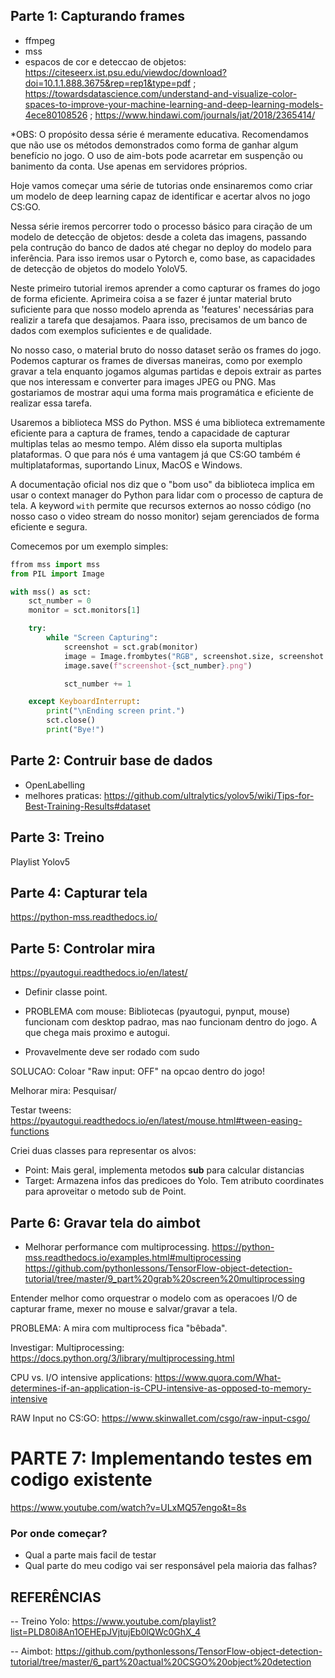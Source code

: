 ## Parte 1: Capturando frames
- ffmpeg
- mss
- espacos de cor e deteccao de objetos: https://citeseerx.ist.psu.edu/viewdoc/download?doi=10.1.1.888.3675&rep=rep1&type=pdf ; https://towardsdatascience.com/understand-and-visualize-color-spaces-to-improve-your-machine-learning-and-deep-learning-models-4ece80108526 ; https://www.hindawi.com/journals/jat/2018/2365414/

*OBS: O propósito dessa série é meramente educativa. Recomendamos que não use os métodos demonstrados como forma de ganhar algum benefício no jogo. O uso de aim-bots pode acarretar em suspenção ou banimento da conta. Use apenas em servidores próprios. 

Hoje vamos começar uma série de tutorias onde ensinaremos como criar um modelo de deep learning capaz de identificar e acertar alvos no jogo CS:GO. 

Nessa série iremos percorrer todo o processo básico para ciração de um modelo de detecção de objetos: desde a coleta das imagens, passando pela contrução do banco de dados até chegar no deploy do modelo para inferência. Para isso iremos usar o Pytorch e, como base, as capacidades de detecção de objetos do modelo YoloV5. 


Neste primeiro tutorial iremos aprender a como capturar os frames do jogo de forma eficiente. Aprimeira coisa a se fazer é juntar material bruto suficiente para que nosso modelo aprenda as 'features' necessárias para realizir a tarefa que desajamos. Paara isso, precisamos de um banco de dados com exemplos suficientes e de qualidade. 

No nosso caso, o material bruto do nosso dataset serão os frames do jogo. Podemos capturar os frames de diversas maneiras, como por exemplo gravar a tela enquanto jogamos algumas partidas e depois extrair as partes que nos interessam e converter para images JPEG ou PNG. Mas gostariamos de mostrar aqui uma forma mais programática e eficiente de realizar essa tarefa.

Usaremos a biblioteca MSS do Python. MSS é uma biblioteca extremamente eficiente para a captura de frames, tendo a capacidade de capturar multiplas telas ao mesmo tempo. Além disso ela suporta multiplas plataformas. O que para nós é uma vantagem já que CS:GO também é multiplataformas, suportando Linux, MacOS e Windows.

A documentação oficial nos diz que o "bom uso" da biblioteca implica em usar o context manager do Python para lidar com o processo de captura de tela. A keyword `with` permite que recursos externos ao nosso código (no nosso caso o video stream do nosso monitor) sejam gerenciados de forma eficiente e segura.

Comecemos por um exemplo simples:

```python
ffrom mss import mss
from PIL import Image

with mss() as sct:
    sct_number = 0
    monitor = sct.monitors[1]

    try:
        while "Screen Capturing":
            screenshot = sct.grab(monitor)
            image = Image.frombytes("RGB", screenshot.size, screenshot.bgra, "raw", "BGRX")
            image.save(f"screenshot-{sct_number}.png")

            sct_number += 1

    except KeyboardInterrupt:
        print("\nEnding screen print.")
        sct.close()
        print("Bye!")
```

## Parte 2: Contruir base de dados
- OpenLabelling
- melhores praticas: https://github.com/ultralytics/yolov5/wiki/Tips-for-Best-Training-Results#dataset

## Parte 3: Treino
Playlist Yolov5

## Parte 4: Capturar tela
https://python-mss.readthedocs.io/

## Parte 5: Controlar mira
https://pyautogui.readthedocs.io/en/latest/

- Definir classe point.

- PROBLEMA com mouse: Bibliotecas (pyautogui, pynput, mouse) funcionam com desktop padrao, mas nao funcionam dentro do jogo. A que chega mais proximo e autogui. 
- Provavelmente deve ser rodado com sudo

SOLUCAO: Coloar "Raw input: OFF" na opcao dentro do jogo!

Melhorar mira: Pesquisar/

Testar tweens: https://pyautogui.readthedocs.io/en/latest/mouse.html#tween-easing-functions

Criei duas classes para representar os alvos:
- Point: Mais geral, implementa metodos __sub__ para calcular distancias
- Target: Armazena infos das predicoes do Yolo. Tem atributo coordinates para aproveitar o metodo sub de Point.

## Parte 6: Gravar tela do aimbot
- Melhorar performance com multiprocessing.
https://python-mss.readthedocs.io/examples.html#multiprocessing
https://github.com/pythonlessons/TensorFlow-object-detection-tutorial/tree/master/9_part%20grab%20screen%20multiprocessing

Entender melhor como orquestrar o modelo com as operacoes I/O de capturar frame, mexer no mouse e salvar/gravar a tela.

PROBLEMA: A mira com multiprocess fica "bêbada".

Investigar:
Multiprocessing: https://docs.python.org/3/library/multiprocessing.html

CPU vs. I/O intensive applications: https://www.quora.com/What-determines-if-an-application-is-CPU-intensive-as-opposed-to-memory-intensive

RAW Input no CS:GO: https://www.skinwallet.com/csgo/raw-input-csgo/


# PARTE 7: Implementando testes em codigo existente
https://www.youtube.com/watch?v=ULxMQ57engo&t=8s

### Por onde começar?
- Qual a parte mais facil de testar
- Qual parte do meu codigo vai ser responsável pela maioria das falhas?

## REFERÊNCIAS

-- Treino Yolo: https://www.youtube.com/playlist?list=PLD80i8An1OEHEpJVjtujEb0lQWc0GhX_4

-- Aimbot: https://github.com/pythonlessons/TensorFlow-object-detection-tutorial/tree/master/6_part%20actual%20CSGO%20object%20detection